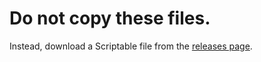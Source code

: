 # Do not copy these files.
Instead, download a Scriptable file from the [releases page](https://github.com/Hider-alt/covid-widget/releases).